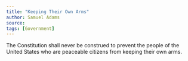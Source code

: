 ```yaml
---
title: "Keeping Their Own Arms"
author: Samuel Adams
source:
tags: [Government]
---
```


The Constitution shall never be construed to prevent the people of the United States who are peaceable citizens from keeping their own arms.
